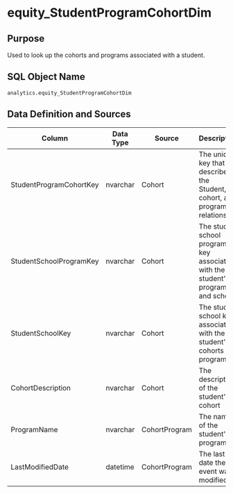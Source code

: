 # equity_StudentProgramCohortDim

## Purpose

Used to look up the cohorts and programs associated with a student.

## SQL Object Name

`analytics.equity_StudentProgramCohortDim`

## Data Definition and Sources

| Column | Data Type | Source | Description |
| --- | --- | --- | --- |
| StudentProgramCohortKey | nvarchar​ | Cohort | The unique key that describes the Student, cohort, and program relationship |
| StudentSchoolProgramKey | nvarchar | Cohort | The student school program key associated with the student's program and school |
| StudentSchoolKey | nvarchar | Cohort | The student school key associated with the student's cohorts and programs |
| CohortDescription | nvarchar | Cohort | The description of the student's cohort |
| ProgramName | nvarchar | CohortProgram | The name of the student's program |
| LastModifiedDate | datetime | CohortProgram | The last date the event was modified |
